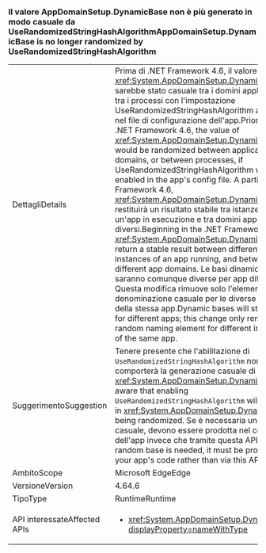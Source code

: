 ### <a name="appdomainsetupdynamicbase-is-no-longer-randomized-by-userandomizedstringhashalgorithm"></a><span data-ttu-id="e0bad-101">Il valore AppDomainSetup.DynamicBase non è più generato in modo casuale da UseRandomizedStringHashAlgorithm</span><span class="sxs-lookup"><span data-stu-id="e0bad-101">AppDomainSetup.DynamicBase is no longer randomized by UseRandomizedStringHashAlgorithm</span></span>

|   |   |
|---|---|
|<span data-ttu-id="e0bad-102">Dettagli</span><span class="sxs-lookup"><span data-stu-id="e0bad-102">Details</span></span>|<span data-ttu-id="e0bad-103">Prima di .NET Framework 4.6, il valore di <xref:System.AppDomainSetup.DynamicBase> sarebbe stato casuale tra i domini applicazione o tra i processi con l'impostazione UseRandomizedStringHashAlgorithm abilitata nel file di configurazione dell'app.</span><span class="sxs-lookup"><span data-stu-id="e0bad-103">Prior to the .NET Framework 4.6, the value of <xref:System.AppDomainSetup.DynamicBase> would be randomized between application domains, or between processes, if UseRandomizedStringHashAlgorithm was enabled in the app's config file.</span></span> <span data-ttu-id="e0bad-104">A partire da .NET Framework 4.6, <xref:System.AppDomainSetup.DynamicBase> restituirà un risultato stabile tra istanze diverse di un'app in esecuzione e tra domini app diversi.</span><span class="sxs-lookup"><span data-stu-id="e0bad-104">Beginning in the .NET Framework 4.6, <xref:System.AppDomainSetup.DynamicBase> will return a stable result between different instances of an app running, and between different app domains.</span></span> <span data-ttu-id="e0bad-105">Le basi dinamiche saranno comunque diverse per app differenti. Questa modifica rimuove solo l'elemento di denominazione casuale per le diverse istanze della stessa app.</span><span class="sxs-lookup"><span data-stu-id="e0bad-105">Dynamic bases will still differ for different apps; this change only removes the random naming element for different instances of the same app.</span></span>|
|<span data-ttu-id="e0bad-106">Suggerimento</span><span class="sxs-lookup"><span data-stu-id="e0bad-106">Suggestion</span></span>|<span data-ttu-id="e0bad-107">Tenere presente che l'abilitazione di <code>UseRandomizedStringHashAlgorithm</code> non comporterà la generazione casuale di <xref:System.AppDomainSetup.DynamicBase>.</span><span class="sxs-lookup"><span data-stu-id="e0bad-107">Be aware that enabling <code>UseRandomizedStringHashAlgorithm</code> will not result in <xref:System.AppDomainSetup.DynamicBase> being randomized.</span></span> <span data-ttu-id="e0bad-108">Se è necessaria una base casuale, devono essere prodotta nel codice dell'app invece che tramite questa API.</span><span class="sxs-lookup"><span data-stu-id="e0bad-108">If a random base is needed, it must be produced in your app's code rather than via this API.</span></span>|
|<span data-ttu-id="e0bad-109">Ambito</span><span class="sxs-lookup"><span data-stu-id="e0bad-109">Scope</span></span>|<span data-ttu-id="e0bad-110">Microsoft Edge</span><span class="sxs-lookup"><span data-stu-id="e0bad-110">Edge</span></span>|
|<span data-ttu-id="e0bad-111">Versione</span><span class="sxs-lookup"><span data-stu-id="e0bad-111">Version</span></span>|<span data-ttu-id="e0bad-112">4.6</span><span class="sxs-lookup"><span data-stu-id="e0bad-112">4.6</span></span>|
|<span data-ttu-id="e0bad-113">Tipo</span><span class="sxs-lookup"><span data-stu-id="e0bad-113">Type</span></span>|<span data-ttu-id="e0bad-114">Runtime</span><span class="sxs-lookup"><span data-stu-id="e0bad-114">Runtime</span></span>|
|<span data-ttu-id="e0bad-115">API interessate</span><span class="sxs-lookup"><span data-stu-id="e0bad-115">Affected APIs</span></span>|<ul><li><xref:System.AppDomainSetup.DynamicBase?displayProperty=nameWithType></li></ul>|

